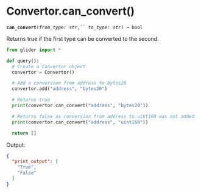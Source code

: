 # Convertor.can\_convert()

**`can_convert`**`(`_`from_type: str`_`,`` `_`to_type: str`_`) → bool`

Returns true if the first type can be converted to the second.

```python
from glider import *

def query():
  # Create a Convertor object 
  convertor = Convertor()

  # Add a conversion from address to bytes20
  convertor.add("address", "bytes20")

  # Returns true
  print(convertor.can_convert("address", "bytes20"))

  # Returns false as conversion from address to uint160 was not added
  print(convertor.can_convert("address", "uint160"))

  return []
```

Output:

```json
{
  "print_output": [
    "True",
    "False"
  ]
}
```
